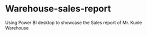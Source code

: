# Warehouse-sales-report
Using Power BI desktop to showcase the Sales report of Mr. Kunle Warehouse
